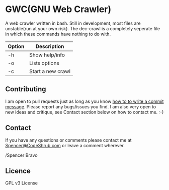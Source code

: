 GWC(GNU Web Crawler)
============

A web crawler written in bash. Still in development, most files are unstable(run at your own risk). The dec-crawl is a completely seperate file in which these commands have nothing to do with.

| Option | Description                 |
| ------ | --------------------------- |
| -h     | Show help/info              |
| -o     | Lists options               |
| -c     | Start a new crawl               |

## Contributing

I am open to pull requests just as long as you know <a href="http://tbaggery.com/2008/04/19/a-note-about-git-commit-messages.html" target= "_blank">how to to write a commit message</a>.
Please report any bugs/issues you find. I am also very open to new ideas and
critique, see Contact section below on how to contact me. :-)

## Contact

If you have any questions or comments please contact me at <a title="Spencer@codeshrub.com" href="mailto:Spencer@codeshrub.com">Spencer@CodeShrub.com</a> or leave a comment wherever.

/Spencer Bravo

## Licence

GPL v3 License
